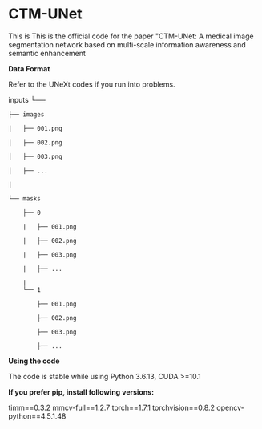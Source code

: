# CTM-UNet
This is This is the official code for the paper "CTM-UNet: A medical image segmentation network based on multi-scale information awareness and semantic enhancement


**Data Format**

Refer to the UNeXt codes if you run into problems.

inputs
└── <dataset name>

    ├── images
    
    |   ├── 001.png
    
    │   ├── 002.png
    
    │   ├── 003.png
    
    │   ├── ...
    
    |
    
    └── masks
    
        ├── 0
        
        |   ├── 001.png
        
        |   ├── 002.png
        
        |   ├── 003.png
        
        |   ├── ...
        
        |
        └── 1
        
            ├── 001.png
            
            ├── 002.png
            
            ├── 003.png
            
            ├── ...
            

            
**Using the code**

The code is stable while using Python 3.6.13, CUDA >=10.1


**If you prefer pip, install following versions:**

timm==0.3.2
mmcv-full==1.2.7
torch==1.7.1
torchvision==0.8.2
opencv-python==4.5.1.48
